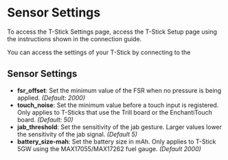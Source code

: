 # Sensor Settings

To access the T-Stick Settings page, access the T-Stick Setup page using the instructions shown in the connection guide.

You can access the settings of your T-Stick by connecting to the
## Sensor Settings
- __fsr_offset__: Set the minimum value of the FSR when no pressure is being applied. *(Default: 2000)*
- __touch_noise__: Set the minimum value before a touch input is registered. Only applies to T-Sticks that use the Trill board or the EnchantiTouch board. *(Default: 50)*
- __jab_threshold__: Set the sensitivity of the jab gesture. Larger values lower the sensitivity of the jab signal. *(Default 5)*
- __battery_size-mah__: Set the battery size in mAh. Only applies to T-Stick 5GW using the MAX17055/MAX17262 fuel gauge. *(Default 2000)*
